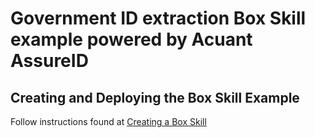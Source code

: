 Government ID extraction Box Skill example powered by Acuant AssureID
=====================================================================

Creating and Deploying the Box Skill Example
--------------------------------------------
Follow instructions found at [Creating a Box Skill](https://developer.box.com/docs/creating-your-a-box-skill-using-serverless)
